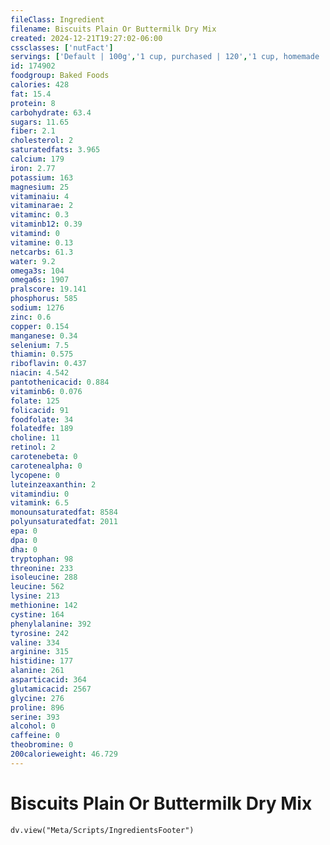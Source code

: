 ```yaml
---
fileClass: Ingredient
filename: Biscuits Plain Or Buttermilk Dry Mix
created: 2024-12-21T19:27:02-06:00
cssclasses: ['nutFact']
servings: ['Default | 100g','1 cup, purchased | 120','1 cup, homemade | 114','1 cup, poured from box | 128','1 cup, spooned into cup | 120','1/3 cup (nlea serving size) | 40','1 oz | 28.4']
id: 174902
foodgroup: Baked Foods
calories: 428
fat: 15.4
protein: 8
carbohydrate: 63.4
sugars: 11.65
fiber: 2.1
cholesterol: 2
saturatedfats: 3.965
calcium: 179
iron: 2.77
potassium: 163
magnesium: 25
vitaminaiu: 4
vitaminarae: 2
vitaminc: 0.3
vitaminb12: 0.39
vitamind: 0
vitamine: 0.13
netcarbs: 61.3
water: 9.2
omega3s: 104
omega6s: 1907
pralscore: 19.141
phosphorus: 585
sodium: 1276
zinc: 0.6
copper: 0.154
manganese: 0.34
selenium: 7.5
thiamin: 0.575
riboflavin: 0.437
niacin: 4.542
pantothenicacid: 0.884
vitaminb6: 0.076
folate: 125
folicacid: 91
foodfolate: 34
folatedfe: 189
choline: 11
retinol: 2
carotenebeta: 0
carotenealpha: 0
lycopene: 0
luteinzeaxanthin: 2
vitamindiu: 0
vitamink: 6.5
monounsaturatedfat: 8584
polyunsaturatedfat: 2011
epa: 0
dpa: 0
dha: 0
tryptophan: 98
threonine: 233
isoleucine: 288
leucine: 562
lysine: 213
methionine: 142
cystine: 164
phenylalanine: 392
tyrosine: 242
valine: 334
arginine: 315
histidine: 177
alanine: 261
asparticacid: 364
glutamicacid: 2567
glycine: 276
proline: 896
serine: 393
alcohol: 0
caffeine: 0
theobromine: 0
200calorieweight: 46.729
---
```


# Biscuits Plain Or Buttermilk Dry Mix

```dataviewjs
dv.view("Meta/Scripts/IngredientsFooter")
```